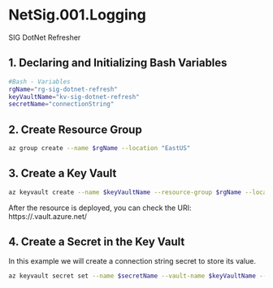 # NetSig.001.Logging

SIG DotNet Refresher

## 1. Declaring and Initializing Bash Variables

```bash
#Bash - Variables
rgName="rg-sig-dotnet-refresh"
keyVaultName="kv-sig-dotnet-refresh"
secretName="connectionString"
```

## 2. Create Resource Group

```bash
az group create --name $rgName --location "EastUS"
```

## 3. Create a Key Vault

```bash
az keyvault create --name $keyVaultName --resource-group $rgName --location "EastUS"
```

After the resource is deployed, you can check the URI: https://<key-vault-name>.vault.azure.net/ 

## 4. Create a Secret in the Key Vault

In this example we will create a connection string secret to store its value.

```bash
az keyvault secret set --name $secretName --vault-name $keyVaultName --value "Server=localdb;Database=mydb;Authentication=Active Directory Integrated"
```
